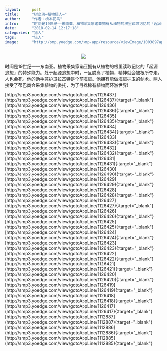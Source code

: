 ```yaml
---
layout:     post
title:      "树之魂—植物猎人—"
author:     "作者：桥本花鸟"
intro:      "时间是19世纪——东南亚。植物采集家诺亚拥有从植物的根里读取记忆的「起源追想」的特殊能力。处于起源追想中时，一旦脱离了植物，精神就会被根所夺走，人也会死。他的助手兼护卫拉杰特是个前海贼。他拥有能做海贼护卫的剑术。两人接受了蒂巴商会采集植物的委托，为了寻找稀有植物而环游世界!"
date:       "2018-02-14 12:17:18"
categories: "猎人"
tags:       "猎人"
image:      "http://smp.yoedge.com/smp-app/resource/viewImage/1003897appline.png"
---
```

<div style="text-align: center">
<p><img src="http://smp.yoedge.com/smp-app/resource/viewImage/1003897appline.png"/></p>
</div>
<p class="post-meta">
<span>时间是19世纪——东南亚。植物采集家诺亚拥有从植物的根里读取记忆的「起源追想」的特殊能力。处于起源追想中时，一旦脱离了植物，精神就会被根所夺走，人也会死。他的助手兼护卫拉杰特是个前海贼。他拥有能做海贼护卫的剑术。两人接受了蒂巴商会采集植物的委托，为了寻找稀有植物而环游世界!</span>
</p>
[http://smp3.yoedge.com/view/gotoAppLine/1126437](http://smp3.yoedge.com/view/gotoAppLine/1126437){:target="_blank"}
[http://smp3.yoedge.com/view/gotoAppLine/1126436](http://smp3.yoedge.com/view/gotoAppLine/1126436){:target="_blank"}
[http://smp3.yoedge.com/view/gotoAppLine/1126435](http://smp3.yoedge.com/view/gotoAppLine/1126435){:target="_blank"}
[http://smp3.yoedge.com/view/gotoAppLine/1126434](http://smp3.yoedge.com/view/gotoAppLine/1126434){:target="_blank"}
[http://smp3.yoedge.com/view/gotoAppLine/1126433](http://smp3.yoedge.com/view/gotoAppLine/1126433){:target="_blank"}
[http://smp3.yoedge.com/view/gotoAppLine/1126432](http://smp3.yoedge.com/view/gotoAppLine/1126432){:target="_blank"}
[http://smp3.yoedge.com/view/gotoAppLine/1126431](http://smp3.yoedge.com/view/gotoAppLine/1126431){:target="_blank"}
[http://smp3.yoedge.com/view/gotoAppLine/1126430](http://smp3.yoedge.com/view/gotoAppLine/1126430){:target="_blank"}
[http://smp3.yoedge.com/view/gotoAppLine/1126429](http://smp3.yoedge.com/view/gotoAppLine/1126429){:target="_blank"}
[http://smp3.yoedge.com/view/gotoAppLine/1126428](http://smp3.yoedge.com/view/gotoAppLine/1126428){:target="_blank"}
[http://smp3.yoedge.com/view/gotoAppLine/1126427](http://smp3.yoedge.com/view/gotoAppLine/1126427){:target="_blank"}
[http://smp3.yoedge.com/view/gotoAppLine/1126426](http://smp3.yoedge.com/view/gotoAppLine/1126426){:target="_blank"}
[http://smp3.yoedge.com/view/gotoAppLine/1126425](http://smp3.yoedge.com/view/gotoAppLine/1126425){:target="_blank"}
[http://smp3.yoedge.com/view/gotoAppLine/1126424](http://smp3.yoedge.com/view/gotoAppLine/1126424){:target="_blank"}
[http://smp3.yoedge.com/view/gotoAppLine/1126423](http://smp3.yoedge.com/view/gotoAppLine/1126423){:target="_blank"}
[http://smp3.yoedge.com/view/gotoAppLine/1126422](http://smp3.yoedge.com/view/gotoAppLine/1126422){:target="_blank"}
[http://smp3.yoedge.com/view/gotoAppLine/1126421](http://smp3.yoedge.com/view/gotoAppLine/1126421){:target="_blank"}
[http://smp3.yoedge.com/view/gotoAppLine/1126420](http://smp3.yoedge.com/view/gotoAppLine/1126420){:target="_blank"}
[http://smp3.yoedge.com/view/gotoAppLine/1126419](http://smp3.yoedge.com/view/gotoAppLine/1126419){:target="_blank"}
[http://smp3.yoedge.com/view/gotoAppLine/1126418](http://smp3.yoedge.com/view/gotoAppLine/1126418){:target="_blank"}
[http://smp3.yoedge.com/view/gotoAppLine/1126417](http://smp3.yoedge.com/view/gotoAppLine/1126417){:target="_blank"}
[http://smp3.yoedge.com/view/gotoAppLine/1112887](http://smp3.yoedge.com/view/gotoAppLine/1112887){:target="_blank"}
[http://smp3.yoedge.com/view/gotoAppLine/1112886](http://smp3.yoedge.com/view/gotoAppLine/1112886){:target="_blank"}
[http://smp3.yoedge.com/view/gotoAppLine/1112885](http://smp3.yoedge.com/view/gotoAppLine/1112885){:target="_blank"}


